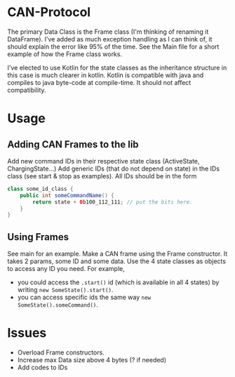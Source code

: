 # CAN-Protocol
The primary Data Class is the Frame class (I'm thinking of renaming it DataFrame).
I've added as much exception handling as I can think of, it should explain the error like 95% of the time.
See the Main file for a short example of how the Frame class works.

I've elected to use Kotlin for the state classes as the inheritance structure in this case is much clearer in kotlin.
Kotlin is compatible with java and compiles to java byte-code at compile-time.
It should not affect compatibility.
# Usage
## Adding CAN Frames to the lib
Add new command IDs in their respective state class (ActiveState, ChargingState...)
Add generic IDs (that do not depend on state) in the IDs class (see start & stop as examples).
All IDs should be in the form 
```java
class some_id_class {
    public int someCommandName() {
        return state + 0b100_112_111; // put the bits here.
    }
}
```
## Using Frames
See main for an example.
Make a CAN frame using the Frame constructor. 
It takes 2 params, some ID and some data.
Use the 4 state classes as objects to access any ID you need. For example, 
- you could access the `.start()` id (which is available in all 4 states) by writing `new SomeState().start()`.
- you can access specific ids the same way `new SomeState().someCommand()`.
# Issues
- Overload Frame constructors.
- Increase max Data size above 4 bytes (? if needed)
- Add codes to IDs
